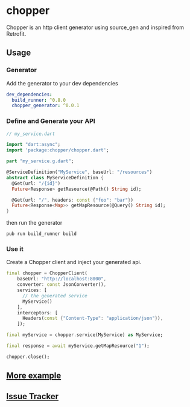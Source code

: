 # chopper

Chopper is an http client generator using source_gen and inspired from Retrofit.

## Usage

### Generator

Add the generator to your dev dependencies

```yaml
dev_dependencies:
  build_runner: ^0.8.0
  chopper_generator: ^0.0.1
```

### Define and Generate your API

```dart
// my_service.dart

import "dart:async";
import 'package:chopper/chopper.dart';

part "my_service.g.dart";

@ServiceDefinition("MyService", baseUrl: "/resources")
abstract class MyServiceDefinition {
  @Get(url: "/{id}")
  Future<Response> getResource(@Path() String id);

  @Get(url: "/", headers: const {"foo": "bar"})
  Future<Response<Map>> getMapResource(@Query() String id);
}
```

then run the generator

`pub run build_runner build`

### Use it

Create a Chopper client and inject your generated api.

```dart
final chopper = ChopperClient(
    baseUrl: "http://localhost:8000",
    converter: const JsonConverter(),
    services: [
      // the generated service
      MyService()
    ],
    interceptors: [
      Headers(const {"Content-Type": "application/json"}),
    ]);

final myService = chopper.service(MyService) as MyService;

final response = await myService.getMapResource("1");

chopper.close();
```

## [More example](https://github.com/lejard-h/chopper/tree/master/example)
## [Issue Tracker](https://github.com/lejard-h/chopper/issues)